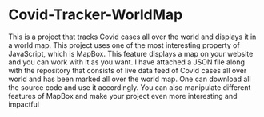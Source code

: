 # Covid-Tracker-WorldMap
This is a project that tracks Covid cases all over the world and displays it in a world map.
This project uses one of the most interesting property of JavaScript, which is MapBox. This feature displays a map on your website and you can work with it as you want.
I have attached a JSON file along with the repository that consists of live data feed of Covid cases all over world and has been marked all over the world map. 
One can download all the source code and use it accordingly. You can also manipulate different features of MapBox and make your project even more interesting and impactful
